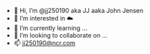 - 👋 Hi, I’m @jj250190 aka JJ aaka John Jensen
- 👀 I’m interested in ☁️
- 🌱 I’m currently learning ...
- 💞️ I’m looking to collaborate on ...
- 📫 jj250190@ncr.com

<!---
jj250190/jj250190 is a ✨ special ✨ repository because its `README.md` (this file) appears on your GitHub profile.
You can click the Preview link to take a look at your changes.
--->
